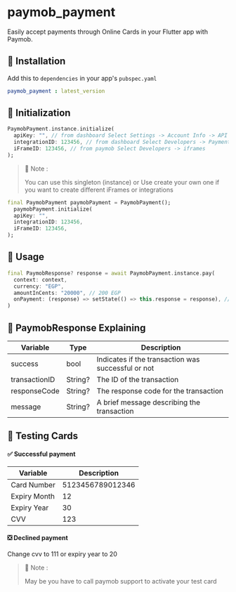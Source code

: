 # paymob_payment

Easily accept payments through Online Cards in your Flutter app with Paymob.

## :rocket: Installation

Add this to `dependencies` in your app's `pubspec.yaml`

```yaml
paymob_payment : latest_version
```

## :hammer: Initialization

```dart
PaymobPayment.instance.initialize(
  apiKey: "", // from dashboard Select Settings -> Account Info -> API Key 
  integrationID: 123456, // from dashboard Select Developers -> Payment Integrations -> Online Card ID 
  iFrameID: 123456, // from paymob Select Developers -> iframes 
);
```

> :pushpin: Note :
>
> You can use this singleton (instance) 
> or 
> Use create your own one 
> if you want to create different iFrames or integrations
```dart
final PaymobPayment paymobPayment = PaymobPayment();
  paymobPayment.initialize(
  apiKey: "", 
  integrationID: 123456, 
  iFrameID: 123456, 
);
```

## :bookmark: Usage

```dart
final PaymobResponse? response = await PaymobPayment.instance.pay(
  context: context,
  currency: "EGP",
  amountInCents: "20000", // 200 EGP
  onPayment: (response) => setState(() => this.response = response), // Optional
)
```

## :incoming_envelope: PaymobResponse Explaining

| Variable      | Type    | Description          |
| ------------- |---------| -------------------- |
| success       | bool    | Indicates if the transaction was successful or not |
| transactionID | String? | The ID of the transaction |
| responseCode  | String? | The response code for the transaction |
| message       | String? | A brief message describing the transaction |


## :test_tube: Testing Cards

#### :white_check_mark: Successful payment

| Variable     | Description      |
|--------------|------------------|
| Card Number  | 5123456789012346 |
| Expiry Month | 12               |
| Expiry Year  | 30               |
| CVV          | 123              |

#### :negative_squared_cross_mark: Declined payment

Change cvv to 111 or expiry year to 20

> :pushpin: Note :
> 
> May be you have to call paymob support to activate your test card 